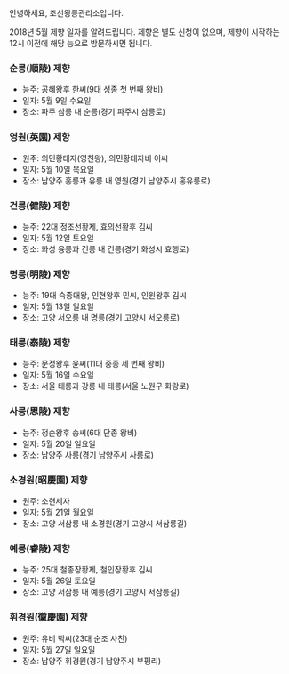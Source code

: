 안녕하세요, 조선왕릉관리소입니다.

2018년 5월 제향 일자를 알려드립니다. 제향은 별도 신청이 없으며, 제향이 시작하는 12시 이전에 해당 능으로 방문하시면 됩니다.

### 순릉(順陵) 제향
- 능주: 공혜왕후 한씨(9대 성종 첫 번째 왕비)
- 일자: 5월 9일 수요일
- 장소: 파주 삼릉 내 순릉(경기 파주시 삼릉로)

### 영원(英園) 제향
- 원주: 의민황태자(영친왕), 의민황태자비 이씨
- 일자: 5월 10일 목요일
- 장소: 남양주 홍릉과 유릉 내 영원(경기 남양주시 홍유릉로)

### 건릉(健陵) 제향
- 능주: 22대 정조선황제, 효의선황후 김씨
- 일자: 5월 12일 토요일
- 장소: 화성 융릉과 건릉 내 건릉(경기 화성시 효행로)

### 명릉(明陵) 제향
- 능주: 19대 숙종대왕, 인현왕후 민씨, 인원왕후 김씨
- 일자: 5월 13일 일요일
- 장소: 고양 서오릉 내 명릉(경기 고양시 서오릉로)

### 태릉(泰陵) 제향
- 능주: 문정왕후 윤씨(11대 중종 세 번째 왕비)
- 일자: 5월 16일 수요일
- 장소: 서울 태릉과 강릉 내 태릉(서울 노원구 화랑로)

### 사릉(思陵) 제향
- 능주: 정순왕후 송씨(6대 단종 왕비)
- 일자: 5월 20일 일요일
- 장소: 남양주 사릉(경기 남양주시 사릉로)

### 소경원(昭慶園) 제향
- 원주: 소현세자
- 일자: 5월 21일 월요일
- 장소: 고양 서삼릉 내 소경원(경기 고양시 서삼릉길)

### 예릉(睿陵) 제향
- 능주: 25대 철종장황제, 철인장황후 김씨
- 일자: 5월 26일 토요일
- 장소: 고양 서삼릉 내 예릉(경기 고양시 서삼릉길)

### 휘경원(徽慶園) 제향
- 원주: 유비 박씨(23대 순조 사친)
- 일자: 5월 27일 일요일
- 장소: 남양주 휘경원(경기 남양주시 부평리)
